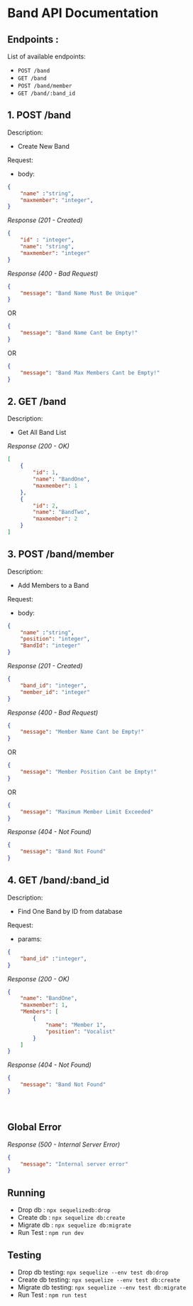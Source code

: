 # Band API Documentation

## Endpoints :

List of available endpoints:

- `POST /band`
- `GET /band`
- `POST /band/member`
- `GET /band/:band_id`


## 1. POST /band

Description:
- Create New Band


Request:

- body:

```json
{
    "name" :"string",
    "maxmember": "integer",
}
```

_Response (201 - Created)_

```json
{
    "id" : "integer",
    "name": "string",
    "maxmember": "integer"
}
```

_Response (400 - Bad Request)_

```json
{
    "message": "Band Name Must Be Unique"
}
```
OR
```json
{
    "message": "Band Name Cant be Empty!"
}
```
OR
```json
{
    "message": "Band Max Members Cant be Empty!"
}
```

## 2. GET /band

Description:
- Get All Band List


_Response (200 - OK)_

```json
[
    {
        "id": 1,
        "name": "BandOne",
        "maxmember": 1
    },
    {
        "id": 2,
        "name": "BandTwo",
        "maxmember": 2
    }
]
```

## 3. POST /band/member

Description:
- Add Members to a Band

Request:

- body:

```json
{
    "name" :"string",
    "position": "integer",
    "BandId": "integer"
}
```
_Response (201 - Created)_

```json
{
    "band_id": "integer",
    "member_id": "integer"
}
```

_Response (400 - Bad Request)_

```json
{
    "message": "Member Name Cant be Empty!"
}
```
OR
```json
{
    "message": "Member Position Cant be Empty!"
}
```
OR
```json
{
    "message": "Maximum Member Limit Exceeded"
}
```


_Response (404 - Not Found)_

```json
{
    "message": "Band Not Found"
}
```

## 4. GET /band/:band_id

Description:
- Find One Band by ID from database

Request:
- params:

```json
{
    "band_id" :"integer",
}
```


_Response (200 - OK)_

```json
{
    "name": "BandOne",
    "maxmember": 1,
    "Members": [
        {
            "name": "Member 1",
            "position": "Vocalist"
        }
    ]
}
```
_Response (404 - Not Found)_

```json
{
    "message": "Band Not Found"
}
```
&nbsp;

## Global Error

_Response (500 - Internal Server Error)_

```json
{
    "message": "Internal server error"
}
```


## Running
- Drop db : `npx sequelizedb:drop`
- Create db : `npx sequelize db:create`
- Migrate db : `npx sequelize db:migrate`
- Run Test : `npm run dev`

## Testing
- Drop db testing: `npx sequelize --env test db:drop`
- Create db testing: `npx sequelize --env test db:create`
- Migrate db testing: `npx sequelize --env test db:migrate`
- Run Test : `npm run test`
